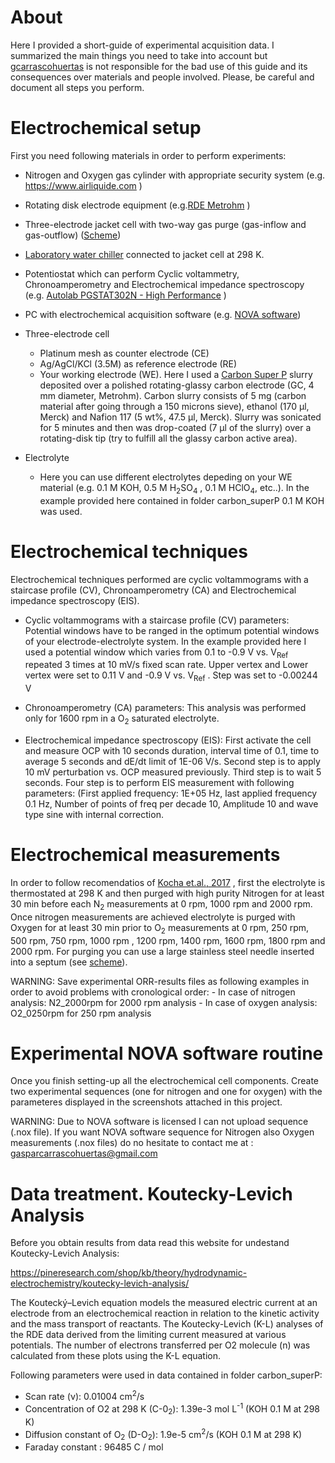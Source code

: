 # About

Here I provided a short-guide of experimental acquisition data. I summarized the main things you need to take into account but [gcarrascohuertas]( https://github.com/gcarrascohuertas) is not responsible for the bad use of this guide and its consequences over materials and people involved. Please, be careful and document all steps you perform. 

# Electrochemical setup


First you need following materials in order to perform experiments:

- Nitrogen and Oxygen gas cylinder with appropriate security system (e.g. https://www.airliquide.com )
- Rotating disk electrode equipment (e.g.[RDE Metrohm](https://www.metrohm.com/en/products/AUTRDES) )
- Three-electrode jacket cell with two-way gas purge (gas-inflow and gas-outflow) ([Scheme](https://www.researchgate.net/figure/Schematic-of-a-typical-water-jacketed-RDE-cell_fig8_324230952))
-  [Laboratory  water chiller](https://www.ika.com/en/Products-Lab-Eq/Temperature-Control-Circulation-and-Immersion-thermostat-csp-272/ICC-basic-pro-12-cpdt-10000414/) connected to jacket cell at 298 K.
- Potentiostat which can perform Cyclic voltammetry, Chronoamperometry and Electrochemical impedance spectroscopy (e.g. [Autolab PGSTAT302N - High Performance](https://www.metrohm-autolab.com/Products/Echem/NSeriesFolder/PGSTAT302N) )
- PC with electrochemical acquisition software (e.g. [NOVA software](https://metrohm-autolab.com/Products/Echem/Software/Nova.html ))

- Three-electrode cell

    - Platinum mesh as counter electrode (CE)
    - Ag/AgCl/KCl (3.5M) as reference electrode (RE)
    - Your working electrode (WE). Here I used a [Carbon Super P](https://www.alfa.com/es/catalog/H30253/) slurry deposited over a polished rotating-glassy carbon electrode (GC, 4 mm diameter, Metrohm). Carbon slurry consists of 5 mg (carbon  material after going through a 150 microns sieve), ethanol (170 µl, Merck) and Nafion 117 (5 wt%, 47.5 µl, Merck). Slurry was sonicated for 5 minutes and then was drop-coated (7 µl of the slurry) over a rotating-disk tip (try to fulfill all the glassy carbon active area).


- Electrolyte
    - Here you can use different electrolytes depeding on your WE material (e.g. 0.1 M KOH, 0.5 M H<sub>2</sub>SO<sub>4</sub> , 0.1 M HClO<sub>4</sub>, etc..). In the example provided here contained in folder carbon_superP  0.1 M KOH was used.


# Electrochemical techniques

Electrochemical techniques performed are cyclic voltammograms with a staircase profile (CV), Chronoamperometry (CA) and Electrochemical impedance spectroscopy (EIS).

   - Cyclic voltammograms with a staircase profile (CV) parameters: Potential windows have to be ranged in the optimum potential windows of your electrode-electrolyte system. In the example provided here I used a potential window which varies from 0.1 to -0.9 V  vs. V<sub>Ref</sub> repeated 3 times at 10 mV/s fixed scan rate. Upper vertex and Lower vertex were set to 0.11 V and -0.9 V vs. V<sub>Ref</sub> . Step was set to -0.00244 V

   - Chronoamperometry (CA) parameters: This analysis was performed only for 1600 rpm in a O<sub>2</sub> saturated electrolyte.
   
   - Electrochemical impedance spectroscopy (EIS): First activate the cell and measure OCP  with 10 seconds duration, interval time of 0.1, time to average 5 seconds and dE/dt limit of 1E-06 V/s. Second step is to apply 10 mV perturbation vs. OCP measured previously. Third step is to wait 5 seconds. Four step is to perform EIS measurement with following parameters: (First applied frequency: 1E+05 Hz, last applied frequency 0.1 Hz, Number of points of freq per decade 10, Amplitude 10 and wave type sine with internal correction. 

# Electrochemical measurements

In order to follow recomendatios of [Kocha et.al., 2017](https://link.springer.com/article/10.1007/s12678-017-0378-6#citeas) , first the electrolyte is thermostated at 298 K and then purged with high purity Nitrogen for at least 30 min before each N<sub>2</sub> measurements  at 0 rpm, 1000 rpm and 2000 rpm. 
Once nitrogen measurements are achieved electrolyte is purged with Oxygen for at least 30 min prior to O<sub>2</sub> measurements at 0 rpm, 250 rpm, 500 rpm, 750 rpm, 1000 rpm , 1200 rpm,  1400 rpm, 1600 rpm, 1800 rpm and 2000 rpm. For purging you can use a large stainless steel needle inserted into a septum (see [scheme](https://www.researchgate.net/figure/Schematic-of-a-typical-water-jacketed-RDE-cell_fig8_324230952)).

WARNING:  Save experimental ORR-results files as following examples in order to avoid problems with cronological order:
            - In case of nitrogen analysis:  N2_2000rpm   for 2000 rpm analysis 
            - In case of oxygen analysis:  O2_0250rpm  for 250 rpm analysis 

# Experimental NOVA software routine 

Once you finish setting-up all the electrochemical cell components. Create two experimental sequences (one for nitrogen and one for oxygen) with the parameteres displayed in the  screenshots attached in this project.  

WARNING: Due to NOVA software is licensed I can not upload sequence (.nox file). If you want NOVA software sequence for Nitrogen also Oxygen measurements (.nox files) do no hesitate to contact me at :  gasparcarrascohuertas@gmail.com


# Data treatment. Koutecky-Levich Analysis

Before you obtain results from data read this website for undestand Koutecky-Levich Analysis:

https://pineresearch.com/shop/kb/theory/hydrodynamic-electrochemistry/koutecky-levich-analysis/

The Koutecký–Levich equation models the measured electric current at an electrode from an electrochemical reaction in relation to the kinetic activity and the mass transport of reactants. The Koutecky-Levich (K-L) analyses of the RDE data derived from the limiting current measured at various potentials. The number of electrons transferred per O2 molecule (n) was calculated from these plots using the K-L equation. 

Following parameters were used in data contained in folder carbon_superP:

- Scan rate (ν):     0.01004 cm<sup>2</sup>/s
- Concentration of O2 at 298 K (C-0<sub>2</sub>):     1.39e-3 mol L<sup>-1</sup> (KOH 0.1 M at 298 K)
- Diffusion constant of O<sub>2</sub> (D-O<sub>2</sub>):     1.9e-5 cm<sup>2</sup>/s (KOH 0.1 M at 298 K)
- Faraday constant : 96485 C / mol




 
